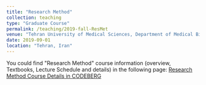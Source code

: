 ```yaml
---
title: "Research Method"
collection: teaching
type: "Graduate Course"
permalink: /teaching/2019-fall-ResMet
venue: "Tehran University of Medical Sciences, Department of Medical Biotechnology"
date: 2019-09-01
location: "Tehran, Iran"
---
```


You could find "Research Method" course information (overview, Textbooks, Lecture Schedule and details) in the following page: [Research Method Course Details in CODEBERG](https://codeberg.org/yazdan59/Research_Method)

